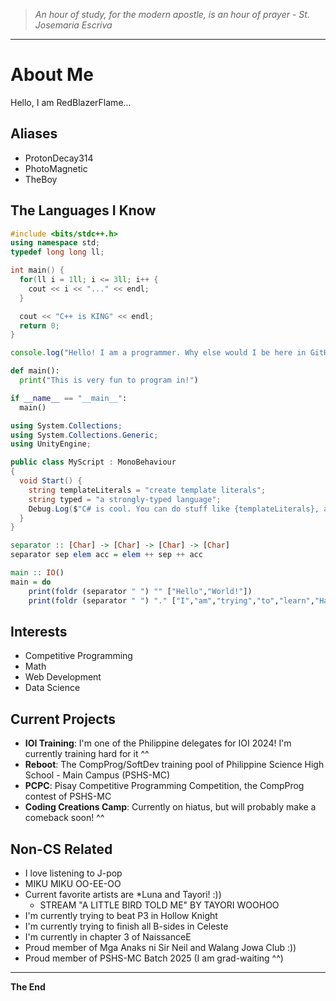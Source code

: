> *An hour of study, for the modern apostle, is an hour of prayer*
\- *St. Josemaria Escriva*

---

# About Me

Hello, I am RedBlazerFlame...

## Aliases
- ProtonDecay314
- PhotoMagnetic
- TheBoy

## The Languages I Know

```C++
#include <bits/stdc++.h>
using namespace std;
typedef long long ll;

int main() {
  for(ll i = 1ll; i <= 3ll; i++ {
    cout << i << "..." << endl;
  }

  cout << "C++ is KING" << endl;
  return 0;
}
```

```TypeScript
console.log("Hello! I am a programmer. Why else would I be here in GitHub?");
```

```Python
def main():
  print("This is very fun to program in!")

if __name__ == "__main__":
  main()
```

```C#
using System.Collections;
using System.Collections.Generic;
using UnityEngine;

public class MyScript : MonoBehaviour
{
  void Start() {
    string templateLiterals = "create template literals";
    string typed = "a strongly-typed language";
    Debug.Log($"C# is cool. You can do stuff like {templateLiterals}, and C# is also {typed}.");
  }
}
```

```Haskell
separator :: [Char] -> [Char] -> [Char] -> [Char]
separator sep elem acc = elem ++ sep ++ acc

main :: IO()
main = do
    print(foldr (separator " ") "" ["Hello","World!"])
    print(foldr (separator " ") "." ["I","am","trying","to","learn","Haskell","but","it","is","quite","different","from","the","languages","I","am","used","to"])
```

## Interests
- Competitive Programming
- Math
- Web Development
- Data Science

## Current Projects
- **IOI Training**: I'm one of the Philippine delegates for IOI 2024! I'm currently training hard for it ^^
- **Reboot**: The CompProg/SoftDev training pool of Philippine Science High School - Main Campus (PSHS-MC)
- **PCPC**: Pisay Competitive Programming Competition, the CompProg contest of PSHS-MC
- **Coding Creations Camp**: Currently on hiatus, but will probably make a comeback soon! ^^

## Non-CS Related
- I love listening to J-pop
- MIKU MIKU OO-EE-OO
- Current favorite artists are *Luna and Tayori! :))
  - STREAM "A LITTLE BIRD TOLD ME" BY TAYORI WOOHOO
- I'm currently trying to beat P3 in Hollow Knight
- I'm currently trying to finish all B-sides in Celeste
- I'm currently in chapter 3 of NaissanceE
- Proud member of Mga Anaks ni Sir Neil and Walang Jowa Club :))
- Proud member of PSHS-MC Batch 2025 (I am grad-waiting ^^)

---
**The End**


<!---
RedBlazerFlame/RedBlazerFlame is a ✨ special ✨ repository because its `README.md` (this file) appears on your GitHub profile.
You can click the Preview link to take a look at your changes.
--->
